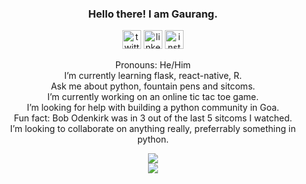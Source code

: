<h3 align="center">Hello there! I am Gaurang.</h3>
<p align="center">
<a href="https://twitter.com/pythagaurang"><img src='https://cdn.jsdelivr.net/npm/simple-icons@3.0.1/icons/twitter.svg' alt='twitter' height='30'></a>
<a href="https://www.linkedin.com/in/gaurang-govekar/"><img src='https://cdn.jsdelivr.net/npm/simple-icons@3.0.1/icons/linkedin.svg' alt='linkedin' height='30'></a> 
<a href="https://www.instagram.com/pythagaurang/"><img src='https://cdn.jsdelivr.net/npm/simple-icons@3.0.1/icons/instagram.svg' alt='instagram' height='30'></a> 
</p>
<p align="center">
Pronouns: He/Him <br>
I’m currently learning flask, react-native, R.<br>
Ask me about python, fountain pens and sitcoms.<br>
I’m currently working on an online tic tac toe game.<br>
I’m looking for help with building a python community in Goa.<br>
Fun fact: Bob Odenkirk was in 3 out of the last 5 sitcoms I watched.<br>
I’m looking to collaborate on anything really, preferrably something in python.<br>
</p>
<div align="center">
<img  src="https://github-readme-stats.vercel.app/api?username=pythagaurang&show_icons=true&theme=dark&count_private=true"><br>
<img  src="https://github-readme-stats.vercel.app/api/top-langs/?username=pythagaurang&show_icons=true&theme=dark&layout=compact">
</div>


